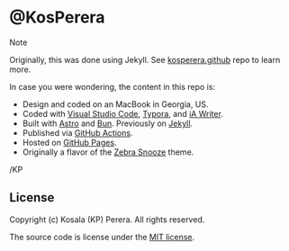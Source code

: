 # @KosPerera

> [!Note]
> Originally, this was done using Jekyll. See [kosperera.github](https://github.com/kosperera/kosperera.github) repo to learn more.

In case you were wondering, the content in this repo is:

- Design and coded on an MacBook in Georgia, US.
- Coded with [Visual Studio Code](https://code.visualstudio.com), [Typora](https://support.typora.io/Typora-on-macOS/), and [iA Writer](https://ia.net/writer).
- Built with [Astro](https://astro.build) and [Bun](https://github.com/alertbox/try-bun/). Previously on [Jekyll](https://github.com/kosperera/kosperera.github/).
- Published via [GitHub Actions](./.github/workflows/deploy.yaml).
- Hosted on [GitHub Pages](https://docs.github.com/en/pages/getting-started-with-github-pages/configuring-a-publishing-source-for-your-github-pages-site#publishing-with-a-custom-github-actions-workflow).
- Originally a flavor of the [Zebra Snooze](https://github.com/alertbox/zebra-snooze) theme.

/KP

## License

Copyright (c) Kosala (KP) Perera. All rights reserved.

The source code is license under the [MIT license](#MIT-1-ov-file).
